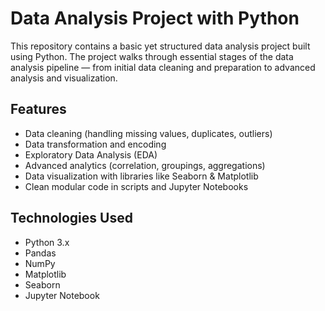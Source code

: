 # Data Analysis Project with Python

This repository contains a basic yet structured data analysis project built using Python. The project walks through essential stages of the data analysis pipeline — from initial data cleaning and preparation to advanced analysis and visualization.

## Features
- Data cleaning (handling missing values, duplicates, outliers)
- Data transformation and encoding
- Exploratory Data Analysis (EDA)
- Advanced analytics (correlation, groupings, aggregations)
- Data visualization with libraries like Seaborn & Matplotlib
- Clean modular code in scripts and Jupyter Notebooks


## Technologies Used
- Python 3.x
- Pandas
- NumPy
- Matplotlib
- Seaborn
- Jupyter Notebook

